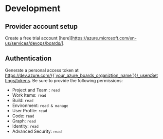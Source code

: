 # Development

## Provider account setup

Create a free trial account
[here][https://azure.microsoft.com/en-us/services/devops/boards/].

## Authentication

Generate a personal access token at
https://dev.azure.com/{{`your_azure_boards_organiztion_name`}}/_usersSettings/tokens.
Be sure to provide the following permissions:

- Project and Team : `read`
- Work Items: `read`
- Build: `read`
- Environment: `read & manage`
- User Profile: `read`
- Code: `read`
- Graph: `read`
- Identity: `read`
- Advanced Security: `read`
